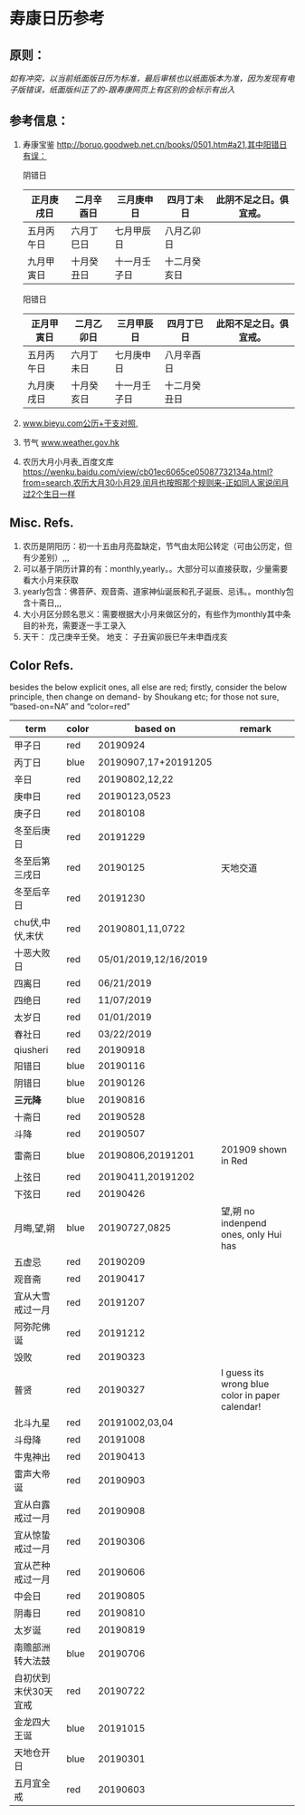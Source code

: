 # 寿康日历参考

## 原则：

*如有冲突，以当前纸面版日历为标准，最后审核也以纸面版本为准，因为发现有电子版错误，纸面版纠正了的-跟寿康网页上有区别的会标示有出入*

## 参考信息：

1. 寿康宝鉴 http://boruo.goodweb.net.cn/books/0501.htm#a21,其中阳错日有误：

   阴错日

   | 正月庚戌日 | 二月辛酉日 | 三月庚申日   | 四月丁未日   | 此阴不足之日。俱宜戒。 |
   | ---------- | ---------- | ------------ | ------------ | ---------------------- |
   | 五月丙午日 | 六月丁巳日 | 七月甲辰日   | 八月乙卯日   |                        |
   | 九月甲寅日 | 十月癸丑日 | 十一月壬子日 | 十二月癸亥日 |                        |

   阳错日

   | 正月甲寅日 | 二月乙卯日 | 三月甲辰日   | 四月丁巳日   | 此阳不足之日。俱宜戒。 |
   | ---------- | ---------- | ------------ | ------------ | ---------------------- |
   | 五月丙午日 | 六月丁未日 | 七月庚申日   | 八月辛酉日   |                        |
   | 九月庚戌日 | 十月癸亥日 | 十一月壬子日 | 十二月癸丑日 |                        |

2. www.bieyu.com公历+干支对照,

3. 节气 www.weather.gov.hk

4. 农历大月小月表_百度文库 https://wenku.baidu.com/view/cb01ec6065ce05087732134a.html?from=search,农历大月30小月29,闰月也按照那个规则来-正如同人家说闰月过2个生日一样



## Misc. Refs.

1. 农历是阴阳历：初一十五由月亮盈缺定，节气由太阳公转定（可由公历定，但有少差别）,,,
2. 可以基于阴历计算的有：monthly,yearly。。大部分可以直接获取，少量需要看大小月来获取
3. yearly包含：佛菩萨、观音斋、道家神仙诞辰和孔子诞辰、忌讳。。monthly包含十斋日,,,
4. 大小月区分顾名思义：需要根据大小月来做区分的，有些作为monthly其中条目的补充，需要逐一手工录入
5. 天干：   戊己庚辛壬癸。 地支：   子丑寅卯辰巳午未申酉戌亥



## Color Refs.

besides the below explicit ones, all else are red; firstly, consider the below principle, then change on demand- by Shoukang etc; for those not sure, “based-on=NA” and “color=red"

| **term**             | **color** | **based on**          | remark                                          |
| -------------------- | --------- | --------------------- | ----------------------------------------------- |
| 甲子日               | red       | 20190924              |                                                 |
| 丙丁日               | blue      | 20190907,17+20191205  |                                                 |
| 辛日                 | red       | 20190802,12,22        |                                                 |
| 庚申日               | red       | 20190123,0523         |                                                 |
| 庚子日               | red       | 20180108              |                                                 |
| 冬至后庚日           | red       | 20191229              |                                                 |
| 冬至后第三戌日       | red       | 20190125              | 天地交道                                        |
| 冬至后辛日           | red       | 20191230              |                                                 |
| chu伏,中伏,末伏      | red       | 20190801,11,0722      |                                                 |
| 十恶大败日           | red       | 05/01/2019,12/16/2019 |                                                 |
| 四离日               | red       | 06/21/2019            |                                                 |
| 四绝日               | red       | 11/07/2019            |                                                 |
| 太岁日               | red       | 01/01/2019            |                                                 |
| 春社日               | red       | 03/22/2019            |                                                 |
| qiusheri             | red       | 20190918              |                                                 |
| 阳错日               | blue      | 20190116              |                                                 |
| 阴错日               | blue      | 20190126              |                                                 |
| **三元降**           | blue      | 20190816              |                                                 |
| 十斋日               | red       | 20190528              |                                                 |
| 斗降                 | red       | 20190507              |                                                 |
| 雷斋日               | blue      | 20190806,20191201     | 201909 shown in Red                             |
| 上弦日               | red       | 20190411,20191202     |                                                 |
| 下弦日               | red       | 20190426              |                                                 |
| 月晦,望,朔           | blue      | 20190727,0825         | 望,朔 no indenpend ones, only Hui has           |
| 五虚忌               | red       | 20190209              |                                                 |
| 观音斋               | red       | 20190417              |                                                 |
| 宜从大雪戒过一月     | red       | 20191207              |                                                 |
| 阿弥陀佛诞           | red       | 20191212              |                                                 |
| 毁败                 | red       | 20190323              |                                                 |
| 普贤                 | red       | 20190327              | I guess its wrong blue color in paper calendar! |
| 北斗九星             | red       | 20191002,03,04        |                                                 |
| 斗母降               | red       | 20191008              |                                                 |
| 牛鬼神出             | red       | 20190413              |                                                 |
| 雷声大帝诞           | red       | 20190903              |                                                 |
| 宜从白露戒过一月     | red       | 20190908              |                                                 |
| 宜从惊蛰戒过一月     | red       | 20190306              |                                                 |
| 宜从芒种戒过一月     | red       | 20190606              |                                                 |
| 中会日               | red       | 20190805              |                                                 |
| 阴毒日               | red       | 20190810              |                                                 |
| 太岁诞               | red       | 20190819              |                                                 |
| 南赡部洲转大法鼓     | blue      | 20190706              |                                                 |
| 自初伏到末伏30天宜戒 | red       | 20190722              |                                                 |
| 金龙四大王诞         | blue      | 20191015              |                                                 |
| 天地仓开日           | blue      | 20190301              |                                                 |
| 五月宜全戒           | red       | 20190603              |                                                 |